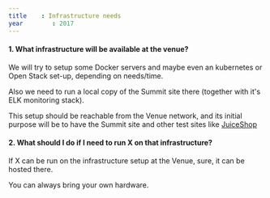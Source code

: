 ```yaml
---
title    : Infrastructure needs
year		: 2017
---
```


#### 1. **What infrastructure will be available at the venue?**

We will try to setup some Docker servers and maybe even an kubernetes or Open Stack set-up, depending on needs/time.

Also we need to run a local copy of the Summit site there (together with it's ELK monitoring stack).

This setup should be reachable from the Venue network, and its initial purpose will be to have the Summit site and other test sites like [JuiceShop](../../Working-Sessions/Owasp-Projects/Juice-Shop.html)

#### 2. **What should I do if I need to run X on that infrastructure?**

If X can be run on the infrastructure setup at the Venue, sure, it can be hosted there.

You can always bring your own hardware.
